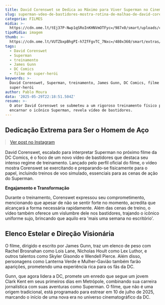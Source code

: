 ```yaml
---
title: David Corenswet se Dedica ao Máximo para Viver Superman no Cinema
slug: superman-vdeo-de-bastidores-mostra-rotina-de-malhao-de-david-corenswet
categoria: FILMES
midia: >-
  https://cdn.ome.lt/tEj37P-Nwp1qSRoInKHNVmOTFyc=/987x0/smart/uploads/conteudo/fotos/sem_titulo20.png
tipoMidia: imagem
thumb: >-
  https://cdn.ome.lt/VUTZbxpBhgPI-h7ZfFgvTC_7Nxc=/480x360/smart/extras/conteudos/sem_titulo20.png
tags:
  - David Corenswet
  - Superman
  - treinamento
  - James Gunn
  - DC Comics
  - filme de super-herói
keywords: >-
  David Corenswet, Superman, treinamento, James Gunn, DC Comics, filme de
  super-herói
author: Pablo Moura
data: '2025-05-29T22:18:51.504Z'
resumo: >-
  O ator David Corenswet se submeteu a um rigoroso treinamento físico para
  encarnar o icônico Superman, revela vídeo de bastidores.
---
```


## Dedicação Extrema para Ser o Homem de Aço

<blockquote class="instagram-media" data-instgrm-permalink="https://www.instagram.com/reel/DKPyx37pGJJ/" data-instgrm-version="14" style="width:100%; max-width:540px; margin:1rem auto;"><a href="https://www.instagram.com/reel/DKPyx37pGJJ/">Ver post no Instagram</a></blockquote>

David Corenswet, escalado para interpretar Superman no próximo filme da DC Comics, é o foco de um novo vídeo de bastidores que destaca seu intenso regime de treinamento. Lançado pelo perfil oficial do filme, o vídeo mostra Corenswet se exercitando e preparando-se fisicamente para o papel, incluindo treinos de voo simulado, essenciais para as cenas de ação do Superman.

**Engajamento e Transformação**

Durante o treinamento, Corenswet expressou seu comprometimento, mencionando que apesar de não se sentir forte no momento, acredita que alcançará a forma necessária rapidamente. Além das cenas de treino, o vídeo também oferece um vislumbre dele nos bastidores, trajando o icônico uniforme sujo, brincando que aquilo era 'mais uma semana no escritório'.

## Elenco Estelar e Direção Visionária

O filme, dirigido e escrito por James Gunn, traz um elenco de peso com Rachel Brosnahan como Lois Lane, Nicholas Hoult como Lex Luthor, e outros talentos como Skyler Gisondo e Wendell Pierce. Além disso, personagens como Lanterna Verde e Mulher-Gavião também farão aparições, prometendo uma experiência rica para os fãs da DC.

Gunn, que agora lidera a DC, promete um enredo que segue um jovem Clark Kent em seus primeiros dias em Metrópole, combinando sua carreira jornalística com suas aventuras como Superman. O filme, que não é uma origem tradicional, está programado para estrear em 10 de julho de 2025, marcando o início de uma nova era no universo cinematográfico da DC.

